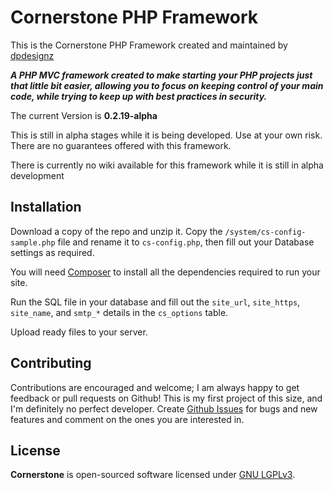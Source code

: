 # **Cornerstone PHP Framework**

This is the Cornerstone PHP Framework created and maintained by [dpdesignz](https://github.com/dpDesignz/)

***A PHP MVC framework created to make starting your PHP projects just that little bit easier, allowing you to focus on keeping control of your main code, while trying to keep up with best practices in security.***

The current Version is **0.2.19-alpha**

This is still in alpha stages while it is being developed. Use at your own risk. There are no guarantees offered with this framework.

There is currently no wiki available for this framework while it is still in alpha development

## Installation

Download a copy of the repo and unzip it. Copy the `/system/cs-config-sample.php` file and rename it to `cs-config.php`, then fill out your Database settings as required.

You will need [Composer](https://getcomposer.org/) to install all the dependencies required to run your site.

Run the SQL file in your database and fill out the `site_url`, `site_https`, `site_name`, and `smtp_*` details in the `cs_options` table.

Upload ready files to your server.

## Contributing

Contributions are encouraged and welcome; I am always happy to get feedback or pull requests on Github! This is my first project of this size, and I'm definitely no perfect developer. Create [Github Issues](https://github.com/dpDesignz/cornerstone/issues) for bugs and new features and comment on the ones you are interested in.

## License

**Cornerstone** is open-sourced software licensed under [GNU LGPLv3](https://www.gnu.org/licenses/lgpl-3.0.en.html).